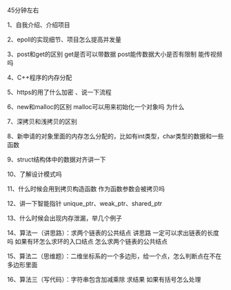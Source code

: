 45分钟左右

1、自我介绍、介绍项目 

2、epoll的实现细节、项目怎么提高并发量

3、post和get的区别 get是否可以带数据 post能传数据大小是否有限制 能传视频吗

4、C++程序的内存分配

5、https的用了什么加密 、说一下流程 

6、new和malloc的区别 malloc可以用来初始化一个对象吗 为什么

7、深拷贝和浅拷贝的区别

8、新申请的对象里面的内存怎么分配的，比如有int类型，char类型的数据和一些函数

9、struct结构体中的数据对齐讲一下

10、了解设计模式吗 

11、什么时候会用到拷贝构造函数 作为函数参数会被拷贝吗

12、讲一下智能指针  unique_ptr、weak_ptr、shared_ptr

13、什么时候会出现内存泄漏，举几个例子

14、算法一（讲思路）：求两个链表的公共结点 讲思路  一定可以求出链表的长度吗 如果有环怎么求环的入口结点 怎么求两个链表的公共结点
                   
15、算法二（思维题）：二维坐标系的一个多边形，给一个点，怎么判断点在不在多边形里面
    
16、算法三（写代码）：字符串包含加减乘除 求结果 如果有括号怎么处理

